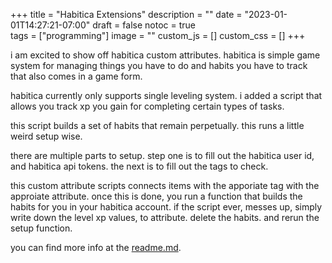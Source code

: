 +++
title = "Habitica Extensions"
description = ""
date = "2023-01-01T14:27:21-07:00"
draft = false
notoc = true  
tags = ["programming"]
image = ""
custom_js = []
custom_css = []
+++

i am excited to show off habitica custom attributes. habitica is simple game system for managing 
things you have to do and habits you have to track that also comes in a game form. 

<!--more-->

habitica currently only supports single leveling system. i added a script that allows you track xp you gain for completing certain types of tasks. 

this script builds a set of habits that remain perpetually.
this runs a little weird setup wise. 

there are multiple parts to setup. 
step one is to fill out the habitica user id, and habitica api tokens. 
the next is to fill out the tags to check. 

this custom attribute scripts connects items with the apporiate tag with the approiate attribute. 
once this is done, you run a function that builds the habits for you in your habitica account. 
if the script ever, messes up, simply write down the level xp values, to attribute. 
    delete the habits. 
and rerun the setup function. 



you can find more info at the [readme.md](https://github.com/warlord500/habitica_custom_attributes).
